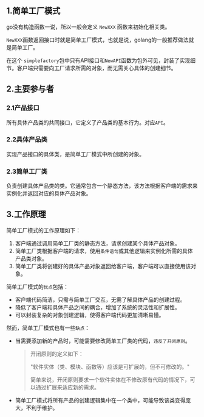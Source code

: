 ## 1.简单工厂模式

go没有构造函数一说，所以一般会定义 `NewXXX` 函数来初始化相关类。

`NewXXX`函数返回接口时就是简单工厂模式，也就是说，golang的一般推荐做法就是简单工厂。

在这个 `simplefactory`包中只有API接口和`NewAPI`函数为包外可见，封装了实现细节。客户端只需要向工厂请求所需的对象，而无需关心具体的创建细节。

## 2.主要参与者

### 2.1产品接口

所有具体产品类的共同接口，它定义了产品类的基本行为。对应`API`。

### 2.2具体产品类

实现产品接口的具体类，是简单工厂模式中所创建的对象。

### 2.3简单工厂类

负责创建具体产品类的类。它通常包含一个静态方法，该方法根据客户端的需求来实例化并返回对应的具体产品对象。

## 3.工作原理

简单工厂模式的工作原理如下：

1. 客户端通过调用简单工厂类的静态方法，请求创建某个具体产品对象。
2. 简单工厂类根据客户端的请求，使用`条件语句`或其他逻辑来实例化所需的具体产品类对象。
3. 简单工厂类将创建好的具体产品对象返回给客户端，客户端可以直接使用该对象。

简单工厂模式的`优点`包括：

- 客户端代码简洁，只需与简单工厂交互，无需了解具体产品的创建过程。
- 降低了客户端和具体产品之间的耦合，增加了系统的灵活性和扩展性。
- 可以封装复杂的对象创建逻辑，使得客户端代码更加清晰易懂。

然而，简单工厂模式也有一些`缺点`：

- 当需要添加新的产品时，可能需要修改简单工厂类的代码，`违反了开闭原则`。

  > 开闭原则的定义如下：
  >
  > "软件实体（类、模块、函数等）应该是可扩展的，但不可修改的。"
  >
  > 简单来说，开闭原则要求一个软件实体在不修改原有代码的情况下，可以通过扩展来适应新的需求。

- 简单工厂模式将所有产品的创建逻辑集中在一个类中，可能导致该类变得庞大，不利于维护。